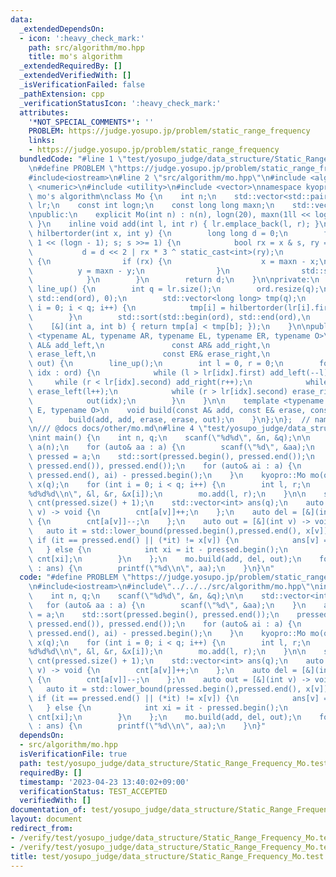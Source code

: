 ```yaml
---
data:
  _extendedDependsOn:
  - icon: ':heavy_check_mark:'
    path: src/algorithm/mo.hpp
    title: mo's algorithm
  _extendedRequiredBy: []
  _extendedVerifiedWith: []
  _isVerificationFailed: false
  _pathExtension: cpp
  _verificationStatusIcon: ':heavy_check_mark:'
  attributes:
    '*NOT_SPECIAL_COMMENTS*': ''
    PROBLEM: https://judge.yosupo.jp/problem/static_range_frequency
    links:
    - https://judge.yosupo.jp/problem/static_range_frequency
  bundledCode: "#line 1 \"test/yosupo_judge/data_structure/Static_Range_Frequency_Mo.test.cpp\"\
    \n#define PROBLEM \"https://judge.yosupo.jp/problem/static_range_frequency\"\n\
    #include<iostream>\n#line 2 \"src/algorithm/mo.hpp\"\n#include <algorithm>\n#include\
    \ <numeric>\n#include <utility>\n#include <vector>\nnamespace kyopro {\n/// @brief\
    \ mo's algorithm\nclass Mo {\n    int n;\n    std::vector<std::pair<int, int>>\
    \ lr;\n    const int logn;\n    const long long maxn;\n    std::vector<int> ord;\n\
    \npublic:\n    explicit Mo(int n) : n(n), logn(20), maxn(1ll << logn) { lr.reserve(n);\
    \ }\n    inline void add(int l, int r) { lr.emplace_back(l, r); }\n    long long\
    \ hilbertorder(int x, int y) {\n        long long d = 0;\n        for (int s =\
    \ 1 << (logn - 1); s; s >>= 1) {\n            bool rx = x & s, ry = y & s;\n \
    \           d = d << 2 | rx * 3 ^ static_cast<int>(ry);\n            if (!ry)\
    \ {\n                if (rx) {\n                    x = maxn - x;\n          \
    \          y = maxn - y;\n                }\n                std::swap(x, y);\n\
    \            }\n        }\n        return d;\n    }\n\nprivate:\n    inline void\
    \ line_up() {\n        int q = lr.size();\n        ord.resize(q);\n        std::iota(std::begin(ord),\
    \ std::end(ord), 0);\n        std::vector<long long> tmp(q);\n        for (int\
    \ i = 0; i < q; i++) {\n            tmp[i] = hilbertorder(lr[i].first, lr[i].second);\n\
    \        }\n        std::sort(std::begin(ord), std::end(ord),\n              \
    \    [&](int a, int b) { return tmp[a] < tmp[b]; });\n    }\n\npublic:\n    template\
    \ <typename AL, typename AR, typename EL, typename ER, typename O>\n    void build(const\
    \ AL& add_left,\n               const AR& add_right,\n               const EL&\
    \ erase_left,\n               const ER& erase_right,\n               const O&\
    \ out) {\n        line_up();\n        int l = 0, r = 0;\n        for (const auto&\
    \ idx : ord) {\n            while (l > lr[idx].first) add_left(--l);\n       \
    \     while (r < lr[idx].second) add_right(r++);\n            while (l < lr[idx].first)\
    \ erase_left(l++);\n            while (r > lr[idx].second) erase_right(--r);\n\
    \            out(idx);\n        }\n    }\n\n    template <typename A, typename\
    \ E, typename O>\n    void build(const A& add, const E& erase, const O& out) {\n\
    \        build(add, add, erase, erase, out);\n    }\n};\n};  // namespace kyopro\n\
    \n/// @docs docs/other/mo.md\n#line 4 \"test/yosupo_judge/data_structure/Static_Range_Frequency_Mo.test.cpp\"\
    \nint main() {\n    int n, q;\n    scanf(\"%d%d\", &n, &q);\n\n    std::vector<int>\
    \ a(n);\n    for (auto& aa : a) {\n        scanf(\"%d\", &aa);\n    }\n    auto\
    \ pressed = a;\n    std::sort(pressed.begin(), pressed.end());\n    pressed.erase(unique(pressed.begin(),\
    \ pressed.end()), pressed.end());\n    for (auto& ai : a) {\n        ai = std::lower_bound(pressed.begin(),\
    \ pressed.end(), ai) - pressed.begin();\n    }\n    kyopro::Mo mo(q);\n    std::vector<int>\
    \ x(q);\n    for (int i = 0; i < q; i++) {\n        int l, r;\n        scanf(\"\
    %d%d%d\\n\", &l, &r, &x[i]);\n        mo.add(l, r);\n    }\n\n    std::vector<int>\
    \ cnt(pressed.size() + 1);\n    std::vector<int> ans(q);\n    auto add = [&](int\
    \ v) -> void {\n        cnt[a[v]]++;\n    };\n    auto del = [&](int v) -> void\
    \ {\n        cnt[a[v]]--;\n    };\n    auto out = [&](int v) -> void {\n     \
    \   auto it = std::lower_bound(pressed.begin(),pressed.end(), x[v]);\n       \
    \ if (it == pressed.end() || (*it) != x[v]) {\n            ans[v] = 0;\n     \
    \   } else {\n            int xi = it - pressed.begin();\n            ans[v] =\
    \ cnt[xi];\n        }\n    };\n    mo.build(add, del, out);\n    for (auto& aa\
    \ : ans) {\n        printf(\"%d\\n\", aa);\n    }\n}\n"
  code: "#define PROBLEM \"https://judge.yosupo.jp/problem/static_range_frequency\"\
    \n#include<iostream>\n#include\"../../../src/algorithm/mo.hpp\"\nint main() {\n\
    \    int n, q;\n    scanf(\"%d%d\", &n, &q);\n\n    std::vector<int> a(n);\n \
    \   for (auto& aa : a) {\n        scanf(\"%d\", &aa);\n    }\n    auto pressed\
    \ = a;\n    std::sort(pressed.begin(), pressed.end());\n    pressed.erase(unique(pressed.begin(),\
    \ pressed.end()), pressed.end());\n    for (auto& ai : a) {\n        ai = std::lower_bound(pressed.begin(),\
    \ pressed.end(), ai) - pressed.begin();\n    }\n    kyopro::Mo mo(q);\n    std::vector<int>\
    \ x(q);\n    for (int i = 0; i < q; i++) {\n        int l, r;\n        scanf(\"\
    %d%d%d\\n\", &l, &r, &x[i]);\n        mo.add(l, r);\n    }\n\n    std::vector<int>\
    \ cnt(pressed.size() + 1);\n    std::vector<int> ans(q);\n    auto add = [&](int\
    \ v) -> void {\n        cnt[a[v]]++;\n    };\n    auto del = [&](int v) -> void\
    \ {\n        cnt[a[v]]--;\n    };\n    auto out = [&](int v) -> void {\n     \
    \   auto it = std::lower_bound(pressed.begin(),pressed.end(), x[v]);\n       \
    \ if (it == pressed.end() || (*it) != x[v]) {\n            ans[v] = 0;\n     \
    \   } else {\n            int xi = it - pressed.begin();\n            ans[v] =\
    \ cnt[xi];\n        }\n    };\n    mo.build(add, del, out);\n    for (auto& aa\
    \ : ans) {\n        printf(\"%d\\n\", aa);\n    }\n}"
  dependsOn:
  - src/algorithm/mo.hpp
  isVerificationFile: true
  path: test/yosupo_judge/data_structure/Static_Range_Frequency_Mo.test.cpp
  requiredBy: []
  timestamp: '2023-04-23 13:40:02+09:00'
  verificationStatus: TEST_ACCEPTED
  verifiedWith: []
documentation_of: test/yosupo_judge/data_structure/Static_Range_Frequency_Mo.test.cpp
layout: document
redirect_from:
- /verify/test/yosupo_judge/data_structure/Static_Range_Frequency_Mo.test.cpp
- /verify/test/yosupo_judge/data_structure/Static_Range_Frequency_Mo.test.cpp.html
title: test/yosupo_judge/data_structure/Static_Range_Frequency_Mo.test.cpp
---
```

